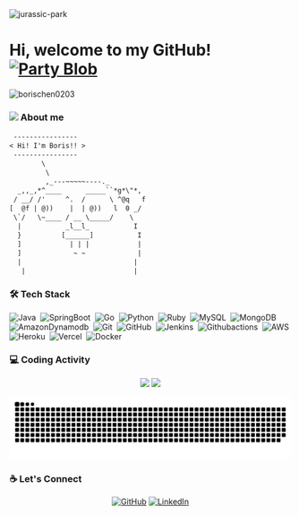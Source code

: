 
  <div align="center">
  <div style="display: flex;">
    <img src="https://raw.githubusercontent.com/scraly/gophers/main/jurassic-park.png" alt="jurassic-park">
<!--     <img src="https://github-readme-stats.vercel.app/api?username=borischen0203&show_icons=true&theme=vue" style="vertical-align: top;" />
    <img src="https://github-readme-stats.vercel.app/api/top-langs/?username=borischen0203&hide=html&theme=vue" /> -->
  </div>
  </div> 
<!--   <img align="left" src="https://raw.githubusercontent.com/scraly/gophers/main/jurassic-park.png" width="330px" heigth="206px" /> -->


# Hi, welcome to my GitHub! <a href=""><img src="https://emojis.slackmojis.com/emojis/images/1593555389/9579/blob_excited.gif?1593555389" alt="Party Blob" width="30"></a>
<!-- ![](https://visitor-badge.glitch.me/badge?page_id=borischen0203) /> -->
<p align="left"> <img src="https://komarev.com/ghpvc/?username=borischen0203&label=Profile%20views&color=0e75b6&style=flat" alt="borischen0203" /> </p>

### <a href=""><img src="https://media.giphy.com/media/VgCDAzcKvsR6OM0uWg/giphy.gif" width="40"></a> About me 
``` 
 ----------------
< Hi! I'm Boris!! >
 ----------------
        \
         \
         ,_---~~~~~----._
  _,,_,*^____      _____``*g*\"*,
 / __/ /'     ^.  /      \ ^@q   f
[  @f | @))    |  | @))   l  0 _/
 \`/   \~____ / __ \_____/    \
  |           _l__l_           I
  }          [______]           I
  ]            | | |            |
  ]             ~ ~             |
  |                            |
   |                           |
```
  
### 🛠️ Tech Stack
   ![Java](https://img.shields.io/badge/-Java-05122A?style=flat&logo=java&logoColor=FFA518)&nbsp;
   ![SpringBoot](https://img.shields.io/badge/-SpringBoot-05122A?style=flat&logo=springboot&logoColor=FFA518)&nbsp;
   ![Go](https://img.shields.io/badge/-Go-05122A?style=flat&logo=Go)&nbsp;
   ![Python](https://img.shields.io/badge/-Python-05122A?logo=python&style=flat)&nbsp;
   ![Ruby](https://img.shields.io/badge/-Ruby-05122A?logo=ruby&style=flat)&nbsp;
   ![MySQL](https://img.shields.io/badge/-MySQL-05122A?style=flat&logo=MySQL)&nbsp;
   ![MongoDB](https://img.shields.io/badge/-MongoDB-05122A?style=flat&logo=MongoDB)&nbsp;
   ![AmazonDynamodb](https://img.shields.io/badge/-AmazonDynamodb-05122A?style=flat&logo=amazondynamodb)&nbsp;
   ![Git](https://img.shields.io/badge/-Git-05122A?style=flat&logo=git)&nbsp;
   ![GitHub](https://img.shields.io/badge/-GitHub-05122A?style=flat&logo=github)&nbsp;
   ![Jenkins](https://img.shields.io/badge/-Jenkins-05122A?style=flat&logo=jenkins)&nbsp;
   ![Githubactions](https://img.shields.io/badge/-Githubactions-05122A?style=flat&logo=Githubactions)&nbsp;
   ![AWS](https://img.shields.io/badge/-Aws-05122A?logo=amazonaws&style=flat)&nbsp;
   ![Heroku](https://img.shields.io/badge/-Heroku-05122A?style=flat&logo=Heroku)&nbsp;
   ![Vercel](https://img.shields.io/badge/-Vercel-05122A?style=flat&logo=Vercel)&nbsp;
   ![Docker](https://img.shields.io/badge/-Docker-05122A?style=flat&logo=Docker)&nbsp;

### 💻 Coding Activity
  <div align="center">
  <img height="120px" src="https://github-readme-stats.vercel.app/api/top-langs/?username=borischen0203&hide_title=true&layout=compact&show_icons=true&title_color=ffffff&icon_color=34abeb&count_private=true&&line_height=21&text_color=daf7dc&bg_color=002b36" />
  <img height="120px" src="https://github-readme-stats.vercel.app/api?username=borischen0203&hide_title=true&show_icons=true&hide=prs,issues,contribs&title_color=ffffff&icon_color=34abeb&text_color=daf7dc&bg_color=002b36" />
  </div>

<!--
### 👨‍💻My projects
<div align="center">
<a href="https://github.com/borischen0203/Go-todolist">
  <img align="center" src="https://github-readme-stats.vercel.app/api/pin/?username=borischen0203&repo=Go-todolist&theme=ayu-mirage&layout=compact" width="400" height="150" />
</a>	
<a href="https://github.com/borischen0203/todolist">
  <img align="center" src="https://github-readme-stats.vercel.app/api/pin/?username=borischen0203&repo=todolist&theme=ayu-mirage&layout=compact" width="400" height="150" />
</a>	
<a href="https://github.com/borischen0203/goris">
  <img align="center" src="https://github-readme-stats.vercel.app/api/pin/?username=borischen0203&repo=goris&theme=ayu-mirage&layout=compact" width="400" height="150" />
</a>
<a href="https://github.com/borischen0203/shoris">
  <img align="center" src="https://github-readme-stats.vercel.app/api/pin/?username=borischen0203&repo=shoris&theme=ayu-mirage&layout=compact" width="400" height="150" />
</a>
<a href="https://github.com/borischen0203/litclock-service">
  <img align="center" src="https://github-readme-stats.vercel.app/api/pin/?username=borischen0203&repo=litclock-service&theme=ayu-mirage&layout=compact" width="400" height="150" />
</a>
<a href="https://github.com/borischen0203/litclock">
  <img align="center" src="https://github-readme-stats.vercel.app/api/pin/?username=borischen0203&repo=litclock&theme=ayu-mirage&layout=compact" width="400" height="150" />
</a>	
<a href="https://github.com/borischen0203/URL-shortener">
  <img align="center" src="https://github-readme-stats.vercel.app/api/pin/?username=borischen0203&repo=URL-shortener&theme=ayu-mirage&layout=compact" width="400" height="150" />
</a>
<a href="https://github.com/borischen0203/short_url">
  <img align="center" src="https://github-readme-stats.vercel.app/api/pin/?username=borischen0203&repo=short_url&theme=ayu-mirage&layout=compact" width="400" height="150" />
</a>
<a href="https://github.com/borischen0203/Go-crawler">
  <img align="center" src="https://github-readme-stats.vercel.app/api/pin/?username=borischen0203&repo=Go-crawler&theme=ayu-mirage&layout=compact" width="400" height="150" />
</a>
<a href="https://github.com/borischen0203/guestList">
  <img align="center" src="https://github-readme-stats.vercel.app/api/pin/?username=borischen0203&repo=guestList&theme=ayu-mirage&layout=compact" width="400" height="150" />
</a>
-->
</div>

![Snake animation](https://raw.githubusercontent.com/borischen0203/borischen0203/output/github-contribution-grid-snake-dark.svg)

### :coffee: Let's Connect 
<p align="center">
	<a href="https://github.com/borischen0203"><img src="https://img.icons8.com/bubbles/50/000000/github.png" alt="GitHub"/></a>
	<a href="https://www.linkedin.com/in/borischen0203/"><img src="https://img.icons8.com/bubbles/50/000000/linkedin.png" alt="LinkedIn"/></a>
</p>

<!-- <div align="right">
  
![ViewCount](https://views.whatilearened.today/views/github/borischen0203/borischen0203.svg) [![Thanks!](https://img.shields.io/badge/Thanks%20for%20visiting-!-1EAEDB.svg)](https://borischen0203.github.io/borischen0203/)
</div> -->

<!--
**borischen0203/borischen0203** is a ✨ _special_ ✨ repository because its `README.md` (this file) appears on your GitHub profile.

Here are some ideas to get you started:

- 🔭 I’m currently working on ...
- 🌱 I’m currently learning ...
- 👯 I’m looking to collaborate on ...
- 🤔 I’m looking for help with ...
- 💬 Ask me about ...
- 📫 How to reach me: ...
- 😄 Pronouns: ...
- ⚡ Fun fact: ...
-->
